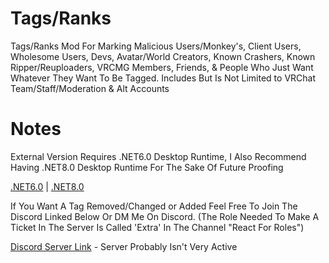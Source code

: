 # Tags/Ranks
Tags/Ranks Mod For Marking Malicious Users/Monkey's, Client Users, Wholesome Users, Devs, 
Avatar/World Creators, Known Crashers, Known Ripper/Reuploaders, VRCMG Members, Friends, 
& People Who Just Want Whatever They Want To Be Tagged. Includes But Is Not Limited to VRChat Team/Staff/Moderation & Alt Accounts

# Notes
External Version Requires .NET6.0 Desktop Runtime, I Also Recommend Having .NET8.0 Desktop Runtime For The Sake Of Future Proofing

[.NET6.0](https://dotnet.microsoft.com/en-us/download/dotnet/6.0) | [.NET8.0](https://dotnet.microsoft.com/en-us/download/dotnet/8.0)

If You Want A Tag Removed/Changed or Added Feel Free To Join The Discord Linked Below Or DM Me On Discord.
(The Role Needed To Make A Ticket In The Server Is Called 'Extra' In The Channel "React For Roles")

[Discord Server Link](https://discord.gg/EN4RrZR) - Server Probably Isn't Very Active
